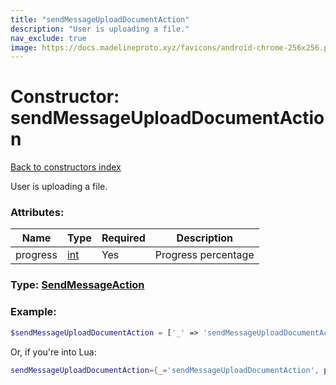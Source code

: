 ```yaml
---
title: "sendMessageUploadDocumentAction"
description: "User is uploading a file."
nav_exclude: true
image: https://docs.madelineproto.xyz/favicons/android-chrome-256x256.png
---
```

# Constructor: sendMessageUploadDocumentAction  
[Back to constructors index](index.md)



User is uploading a file.

### Attributes:

| Name     |    Type       | Required | Description |
|----------|---------------|----------|-------------|
|progress|[int](../types/int.md) | Yes|Progress percentage|



### Type: [SendMessageAction](../types/SendMessageAction.md)


### Example:

```php
$sendMessageUploadDocumentAction = ['_' => 'sendMessageUploadDocumentAction', 'progress' => int];
```  


Or, if you're into Lua:

```lua
sendMessageUploadDocumentAction={_='sendMessageUploadDocumentAction', progress=int}

```


